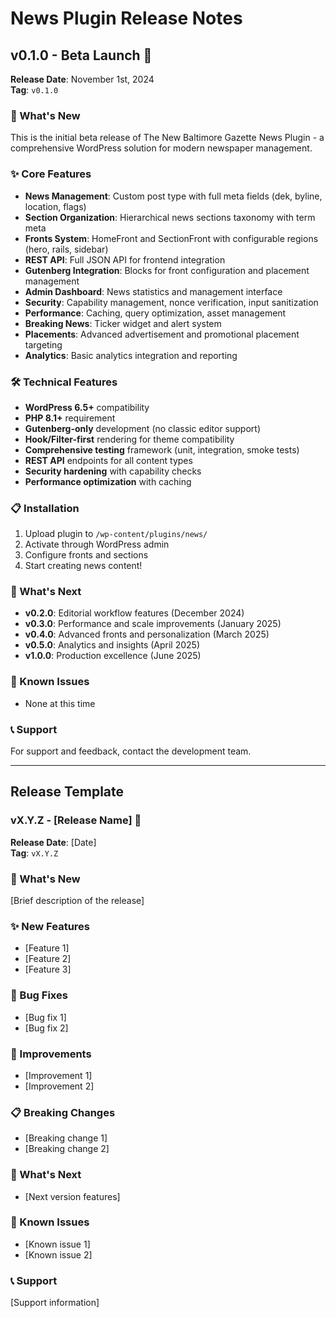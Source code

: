 # News Plugin Release Notes

## v0.1.0 - Beta Launch 🚀
**Release Date**: November 1st, 2024  
**Tag**: `v0.1.0`

### 🎉 What's New
This is the initial beta release of The New Baltimore Gazette News Plugin - a comprehensive WordPress solution for modern newspaper management.

### ✨ Core Features
- **News Management**: Custom post type with full meta fields (dek, byline, location, flags)
- **Section Organization**: Hierarchical news sections taxonomy with term meta
- **Fronts System**: HomeFront and SectionFront with configurable regions (hero, rails, sidebar)
- **REST API**: Full JSON API for frontend integration
- **Gutenberg Integration**: Blocks for front configuration and placement management
- **Admin Dashboard**: News statistics and management interface
- **Security**: Capability management, nonce verification, input sanitization
- **Performance**: Caching, query optimization, asset management
- **Breaking News**: Ticker widget and alert system
- **Placements**: Advanced advertisement and promotional placement targeting
- **Analytics**: Basic analytics integration and reporting

### 🛠️ Technical Features
- **WordPress 6.5+** compatibility
- **PHP 8.1+** requirement
- **Gutenberg-only** development (no classic editor support)
- **Hook/Filter-first** rendering for theme compatibility
- **Comprehensive testing** framework (unit, integration, smoke tests)
- **REST API** endpoints for all content types
- **Security hardening** with capability checks
- **Performance optimization** with caching

### 📋 Installation
1. Upload plugin to `/wp-content/plugins/news/`
2. Activate through WordPress admin
3. Configure fronts and sections
4. Start creating news content!

### 🎯 What's Next
- **v0.2.0**: Editorial workflow features (December 2024)
- **v0.3.0**: Performance and scale improvements (January 2025)
- **v0.4.0**: Advanced fronts and personalization (March 2025)
- **v0.5.0**: Analytics and insights (April 2025)
- **v1.0.0**: Production excellence (June 2025)

### 🐛 Known Issues
- None at this time

### 📞 Support
For support and feedback, contact the development team.

---

## Release Template

### vX.Y.Z - [Release Name] 🚀
**Release Date**: [Date]  
**Tag**: `vX.Y.Z`

### 🎉 What's New
[Brief description of the release]

### ✨ New Features
- [Feature 1]
- [Feature 2]
- [Feature 3]

### 🐛 Bug Fixes
- [Bug fix 1]
- [Bug fix 2]

### 🔧 Improvements
- [Improvement 1]
- [Improvement 2]

### 📋 Breaking Changes
- [Breaking change 1]
- [Breaking change 2]

### 🎯 What's Next
- [Next version features]

### 🐛 Known Issues
- [Known issue 1]
- [Known issue 2]

### 📞 Support
[Support information]
